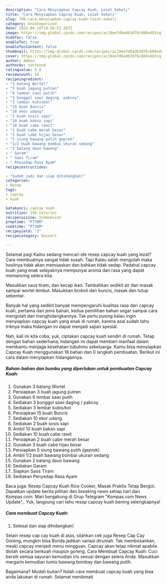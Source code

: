 ```yaml
---
description: "Cara Menyiapkan Capcay Kuah, Lezat Sekali"
title: "Cara Menyiapkan Capcay Kuah, Lezat Sekali"
slug: 796-cara-menyiapkan-capcay-kuah-lezat-sekali
category: Uncategorized
date: 2022-04-18T19:56:51.267Z
image: https://img-global.cpcdn.com/recipes/ac19ee7d6ad63d70/680x482cq70/capcay-kuah-foto-resep-utama.jpg
hideToc: false
enableToc: true
enableTocContent: false
thumbnail: https://img-global.cpcdn.com/recipes/ac19ee7d6ad63d70/680x482cq70/capcay-kuah-foto-resep-utama.jpg
cover: https://img-global.cpcdn.com/recipes/ac19ee7d6ad63d70/680x482cq70/capcay-kuah-foto-resep-utama.jpg
author: Admin
authorAv: notfound
ratingvalue: 3.8
reviewcount: 16
recipeingredient:
- "3 batang Wortel"
- "3 buah jagung putren"
- "6 lembar sawi putih"
- "3 bonggol sawi daging  pakcoy"
- "3 lembar kubiskol"
- "15 buah Buncis"
- "10 ekor udang"
- "2 buah sosis sapi"
- "10 buah bakso sapi"
- "10 buah cabe rawit"
- "2 buah cabe merah besar"
- "3 buah cabe hijau besar"
- "5 siung bawang putih geprek"
- "1/2 buah bawang bombai ukuran sedang"
- "2 batang daun bawang"
- " Garam"
- " Saos Tiram"
- " Penyedap Rasa Ayam"
recipeinstructions:

- "Sudah jadi dan siap dihidangkan!"
categories:
- Resep
tags:
- capcay
- kuah

katakunci: capcay kuah 
nutrition: 156 calories
recipecuisine: Indonesian
preptime: "PT30M"
cooktime: "PT38M"
recipeyield: "3"
recipecategory: Dessert

---
```



Selamat pagi Kamu sedang mencari ide resep capcay kuah yang lezat? Cara membuatnya sangat tidak susah. Tapi Kalau salah mengolah maka hasilnya tidak akan memuaskan dan bahkan tidak sedap. Padahal capcay kuah yang enak selayaknya mempunyai aroma dan rasa yang dapat memancing selera kita.


Masukkan saus tiram, dan kecap ikan. Tambahkan sedikit air dan masak sampai wortel lembut. Masukkan brokoli dan buncis, masak dan tutup sebentar.

Banyak hal yang sedikit banyak mempengaruhi kualitas rasa dari capcay kuah, pertama dari jenis bahan, kedua pemilihan bahan segar sampai cara mengolah dan menghidangkannya. Tak perlu pusing kalau ingin menyiapkan capcay kuah yang enak di rumah, karena asal sudah tahu triknya maka hidangan ini dapat menjadi sajian spesial.


Nah, kali ini kita coba, yuk, ciptakan capcay kuah sendiri di rumah. Tetap dengan bahan sederhana, hidangan ini dapat memberi manfaat dalam membantu menjaga kesehatan tubuhmu sekeluarga. Kamu bisa menyiapkan Capcay Kuah menggunakan 18 bahan dan 0 langkah pembuatan. Berikut ini cara dalam menyiapkan hidangannya.

<!--inarticleads1-->

##### Bahan-bahan dan bumbu yang diperlukan untuk pembuatan Capcay Kuah:

1. Gunakan 3 batang Wortel
1. Persiapkan 3 buah jagung putren
1. Gunakan 6 lembar sawi putih
1. Sediakan 3 bonggol sawi daging / pakcoy
1. Sediakan 3 lembar kubis/kol
1. Persiapkan 15 buah Buncis
1. Sediakan 10 ekor udang
1. Sediakan 2 buah sosis sapi
1. Ambil 10 buah bakso sapi
1. Sediakan 10 buah cabe rawit
1. Persiapkan 2 buah cabe merah besar
1. Gunakan 3 buah cabe hijau besar
1. Persiapkan 5 siung bawang putih (geprek)
1. Ambil 1/2 buah bawang bombai ukuran sedang
1. Gunakan 2 batang daun bawang
1. Sediakan  Garam
1. Siapkan  Saos Tiram
1. Sediakan  Penyedap Rasa Ayam


Baca juga: Resep Capcay Kuah Rice Cooker, Masak Praktis Tetap Bergizi. Dapatkan update berita pilihan dan breaking news setiap hari dari Kompas.com. Mari bergabung di Grup Telegram &#34;Kompas.com News Update&#34;,. Yuk, langsung cari tahu resep capcay kuah bening selengkapnya! 

<!--inarticleads2-->

##### Cara membuat Capcay Kuah:


1. Selesai dan siap dihidangkan!

Selain resep cap cay kuah di atas, silahkan cek juga Resep Cap Cay Goreng, mungkin bisa Bunda jadikan variasi dirumah. Tak membosankan, meski capcay menjadi menu mingguan. Capcay akan tetap nikmat apabila diolah secara berkuah maupun goreng. Cara Membuat Capcay Kuah: Cuci bersih semua sayuran kemudian iris sesuai dengan selera Anda. Masukkan margarin kemudian tumis bawang bombay dan bawang putih. 

Bagaimana? Mudah bukan? Itulah cara membuat capcay kuah yang bisa anda lakukan di rumah. Selamat menikmati
